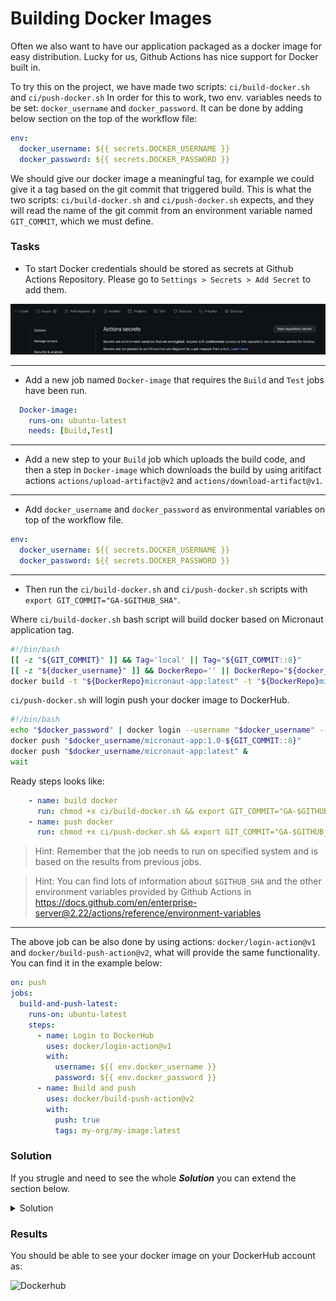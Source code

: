 # Building Docker Images

Often we also want to have our application packaged as a docker image for easy distribution. Lucky for us, Github Actions has nice support for Docker built in.

To try this on the project, we have made two scripts: `ci/build-docker.sh` and `ci/push-docker.sh`
In order for this to work, two env. variables needs to be set: `docker_username` and `docker_password`. It can be done by adding below section on the top of the workflow file:

```YAML
env:
  docker_username: ${{ secrets.DOCKER_USERNAME }}
  docker_password: ${{ secrets.DOCKER_PASSWORD }}
```

We should give our docker image a meaningful tag, for example we could give it a tag based on the git commit that triggered build.
This is what the two scripts: `ci/build-docker.sh` and `ci/push-docker.sh` expects, and they will read the name of the git commit from an environment variable named `GIT_COMMIT`, which we must define.

### Tasks
- To start Docker credentials should be stored as secrets at Github Actions Repository. Please go to `Settings > Secrets > Add Secret` to add them. 

![Github Secrets](img/secret.png)

___

- Add a new job named `Docker-image` that requires the `Build` and `Test` jobs have been run.

```YAML
  Docker-image:
    runs-on: ubuntu-latest
    needs: [Build,Test]
```
___
- Add a new step to your `Build` job which uploads the build code, and then a step in `Docker-image` which downloads the build by using aritifact actions `actions/upload-artifact@v2` and `actions/download-artifact@v1`.

___
- Add `docker_username` and `docker_password` as environmental variables on top of the workflow file. 

```YAML
env:
  docker_username: ${{ secrets.DOCKER_USERNAME }}
  docker_password: ${{ secrets.DOCKER_PASSWORD }}
```

___
- Then run the `ci/build-docker.sh` and `ci/push-docker.sh` scripts with `export GIT_COMMIT="GA-$GITHUB_SHA"`.

Where `ci/build-docker.sh` bash script will build docker based on Micronaut application tag. 
```bash 
#!/bin/bash
[[ -z "${GIT_COMMIT}" ]] && Tag='local' || Tag="${GIT_COMMIT::8}"
[[ -z "${docker_username}" ]] && DockerRepo='' || DockerRepo="${docker_username}/"
docker build -t "${DockerRepo}micronaut-app:latest" -t "${DockerRepo}micronaut-app:1.0-$Tag" app/
```

`ci/push-docker.sh` will login push your docker image to DockerHub.
```bash
#!/bin/bash
echo "$docker_password" | docker login --username "$docker_username" --password-stdin
docker push "$docker_username/micronaut-app:1.0-${GIT_COMMIT::8}" 
docker push "$docker_username/micronaut-app:latest" &
wait
```
Ready steps looks like:
```YAML
    - name: build docker
      run: chmod +x ci/build-docker.sh && export GIT_COMMIT="GA-$GITHUB_SHA" && ci/build-docker.sh
    - name: push docker
      run: chmod +x ci/push-docker.sh && export GIT_COMMIT="GA-$GITHUB_SHA" && ci/push-docker.sh
```

> Hint: Remember that the job needs to run on specified system and is based on the results from previous jobs.

> Hint: You can find lots of information about `$GITHUB_SHA` and the other environment variables provided by Github Actions in https://docs.github.com/en/enterprise-server@2.22/actions/reference/environment-variables

---

The above job can be also done by using actions: `docker/login-action@v1` and `docker/build-push-action@v2`, what will provide the same functionality. You can find it in the example below:

```yaml
on: push
jobs:
  build-and-push-latest:
    runs-on: ubuntu-latest
    steps:
      - name: Login to DockerHub
        uses: docker/login-action@v1
        with:
          username: ${{ env.docker_username }}
          password: ${{ env.docker_password }}
      - name: Build and push
        uses: docker/build-push-action@v2
        with:
          push: true
          tags: my-org/my-image:latest
```

### Solution 
If you strugle and need to see the whole ***Solution*** you can extend the section below. 
<details>
    <summary> Solution </summary>
  
```YAML
name: Java CI
on: push
env: # Set the secret as an input
  docker_username: ${{ secrets.DOCKER_USERNAME }}
  docker_password: ${{ secrets.DOCKER_PASSWORD }}
jobs:
  Clone-down:
    name: Clone down repo
    runs-on: ubuntu-latest
    container: gradle:6-jdk11
    steps:
    - uses: actions/checkout@v2
    - name: Upload Repo
      uses: actions/upload-artifact@v2
      with:
        name: code
        path: .
  Test:
    runs-on: ubuntu-latest
    needs: Clone-down
    container: gradle:6-jdk11
    steps:
    - name: Download code
      uses: actions/download-artifact@v2
      with:
        name: code
        path: . 
    - name: Test with Gradle
      run: chmod +x ci/unit-test-app.sh && ci/unit-test-app.sh
  Build:
    runs-on: ubuntu-latest
    needs: Clone-down
    container: gradle:6-jdk11
    steps:
    - name: Download code
      uses: actions/download-artifact@v2
      with:
        name: code
        path: .
    - name: Build with Gradle
      run: chmod +x ci/build-app.sh && ci/build-app.sh
    - name: Upload Repo
      uses: actions/upload-artifact@v2
      with:
        name: code
        path: .
  Docker-image:
    runs-on: ubuntu-latest
    needs: [Build,Test]
    steps:
    - name: Download code
      uses: actions/download-artifact@v1
      with:
        name: code
        path: .
    - name: build docker
      run: chmod +x ci/build-docker.sh && export GIT_COMMIT="GA-$GITHUB_SHA" && ci/build-docker.sh
    - name: push docker
      run: chmod +x ci/push-docker.sh && export GIT_COMMIT="GA-$GITHUB_SHA" && ci/push-docker.sh
```

</details>


### Results

You should be able to see your docker image on your DockerHub account as: 

![Dockerhub](img/docker.png)

